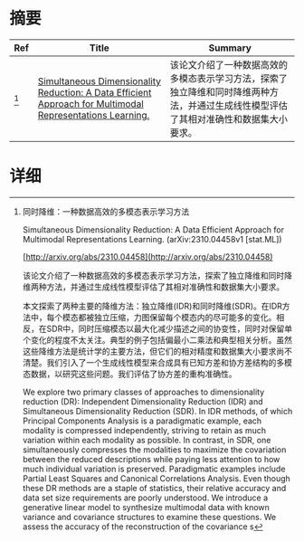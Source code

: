 # 摘要

| Ref | Title | Summary |
| --- | --- | --- |
| [^1] | [Simultaneous Dimensionality Reduction: A Data Efficient Approach for Multimodal Representations Learning.](http://arxiv.org/abs/2310.04458) | 该论文介绍了一种数据高效的多模态表示学习方法，探索了独立降维和同时降维两种方法，并通过生成线性模型评估了其相对准确性和数据集大小要求。 |

# 详细

[^1]: 同时降维：一种数据高效的多模态表示学习方法

    Simultaneous Dimensionality Reduction: A Data Efficient Approach for Multimodal Representations Learning. (arXiv:2310.04458v1 [stat.ML])

    [http://arxiv.org/abs/2310.04458](http://arxiv.org/abs/2310.04458)

    该论文介绍了一种数据高效的多模态表示学习方法，探索了独立降维和同时降维两种方法，并通过生成线性模型评估了其相对准确性和数据集大小要求。

    

    本文探索了两种主要的降维方法：独立降维(IDR)和同时降维(SDR)。在IDR方法中，每个模态都被独立压缩，力图保留每个模态内的尽可能多的变化。相反，在SDR中，同时压缩模态以最大化减少描述之间的协变性，同时对保留单个变化的程度不太关注。典型的例子包括偏最小二乘法和典型相关分析。虽然这些降维方法是统计学的主要方法，但它们的相对精度和数据集大小要求尚不清楚。我们引入了一个生成线性模型来合成具有已知方差和协方差结构的多模态数据，以研究这些问题。我们评估了协方差的重构准确性。

    We explore two primary classes of approaches to dimensionality reduction (DR): Independent Dimensionality Reduction (IDR) and Simultaneous Dimensionality Reduction (SDR). In IDR methods, of which Principal Components Analysis is a paradigmatic example, each modality is compressed independently, striving to retain as much variation within each modality as possible. In contrast, in SDR, one simultaneously compresses the modalities to maximize the covariation between the reduced descriptions while paying less attention to how much individual variation is preserved. Paradigmatic examples include Partial Least Squares and Canonical Correlations Analysis. Even though these DR methods are a staple of statistics, their relative accuracy and data set size requirements are poorly understood. We introduce a generative linear model to synthesize multimodal data with known variance and covariance structures to examine these questions. We assess the accuracy of the reconstruction of the covariance s
    

